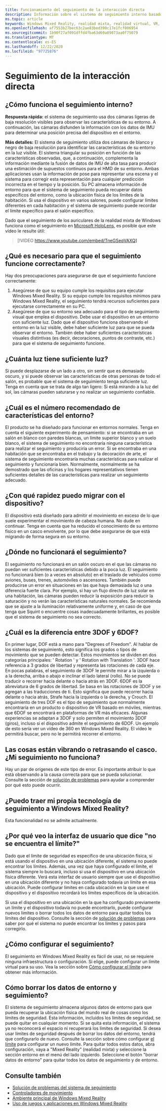 ```yaml
---
title: Funcionamiento del seguimiento de la interacción directa
description: Información sobre el sistema de seguimiento interno basado en la cámara que se usa en los auriculares con Windows Mixed Reality.
ms.topic: article
keywords: Windows Mixed Reality, realidad mixta, realidad virtual, VR, MR, Inside-Out, interior Out, Tracking, Camera
ms.openlocfilehash: af7553b27bec63c2ae83bed390c17e1fcf006954
ms.sourcegitcommit: 1b90f27af091dffd4fba63d69a89873aa0f75079
ms.translationtype: MT
ms.contentlocale: es-ES
ms.lasthandoff: 12/22/2020
ms.locfileid: "97725876"
---
```

# <a name="inside-out-tracking"></a>Seguimiento de la interacción directa

## <a name="how-does-inside-out-tracking-work"></a>¿Cómo funciona el seguimiento interno?

**Respuesta rápida:** el sistema de seguimiento usa dos cámaras ligeras de baja resolución visibles para observar las características de su entorno. A continuación, las cámaras disfunden la información con los datos de IMU para determinar una posición precisa del dispositivo en el entorno.

**Más detalles:** El sistema de seguimiento utiliza dos cámaras de blanco y negro de baja resolución para identificar las características de su entorno en la luz visible. El sistema triangular su posición en función de las características observadas, que, a continuación, complementa la información mediante la fusión de datos de IMU de alta tasa para producir una estimación de supuestos continuos para el HMD de su entorno. Ambas aplicaciones usan la información de pose para representar una escena y el sistema para corregir esta representación para cualquier predicción incorrecta en el tiempo y la posición. Su PC almacena información de entorno para que el sistema de seguimiento pueda recuperar datos específicos del entorno, como la ubicación física de los límites de la habitación. Si usa el dispositivo en varios salones, puede configurar límites diferentes en cada habitación y el sistema de seguimiento puede recordar el límite específico para el salón específico.

Dado que el seguimiento de los auriculares de la realidad mixta de Windows funciona como el seguimiento en [Microsoft HoloLens](https://www.microsoft.com/en-us/hololens), es posible que este vídeo le resulte útil:

>[!VIDEO https://www.youtube.com/embed/TneGSeqVAXQ]

## <a name="what-do-i-need-to-make-tracking-work-well"></a>¿Qué es necesario para que el seguimiento funcione correctamente?

Hay dos preocupaciones para asegurarse de que el seguimiento funcione correctamente:
1. Asegúrese de que su equipo cumple los requisitos para ejecutar Windows Mixed Reality. Si su equipo cumple los requisitos mínimos para Windows Mixed Reality, el seguimiento tendrá recursos suficientes para ejecutarse correctamente en su PC.
2. Asegúrese de que su entorno sea adecuado para el tipo de seguimiento visual que emplea el dispositivo. Debe usar el dispositivo en un entorno con suficiente luz. Dado que el dispositivo funciona observando el entorno en la luz visible, debe haber suficiente luz para que se pueda observar el entorno. También debe haber suficientes características visuales distintivas (es decir, decoraciones, puntos de contraste, etc.) para que el sistema de seguimiento funcione.

## <a name="how-much-light-is-enough-light"></a>¿Cuánta luz tiene suficiente luz?

Si puede desplazarse de un lado a otro, sin sentir que es demasiado oscuro, y si puede observar las características de otras personas de todo el salón, es probable que el sistema de seguimiento tenga suficiente luz. Tenga en cuenta que se trata de algo tan ligero: Si está mirando a la luz del sol, las cámaras pueden saturarse y no realizar un seguimiento confiable. 

## <a name="what-is-the-recommended-number-of-environmental-features"></a>¿Cuál es el número recomendado de características del entorno?

El producto se ha diseñado para funcionar en entornos normales. Tenga en cuenta el siguiente experimento de pensamiento: si se encontraba en un salón en blanco con paredes blancas, un límite superior blanco y un suelo blanco, el sistema de seguimiento no encontraría ninguna característica para realizar el seguimiento y produciría un error. Si se encontraba en una habitación que se encontraba en el trabajo y la decoración de arte, el sistema de seguimiento encontraría muchas características para realizar el seguimiento y funcionaría bien. Normalmente, normalmente se ha demostrado que las oficinas y los hogares representativos tienen suficientes detalles de las características para realizar un seguimiento adecuado.

## <a name="how-fast-can-i-move-with-the-device"></a>¿Con qué rapidez puedo migrar con el dispositivo?

El dispositivo está diseñado para admitir el movimiento en exceso de lo que suele experimentar el movimiento de cabeza humana. No dude en continuar. Tenga en cuenta que ha reducido el conocimiento de su entorno físico en un casco envolvente, por lo que debe asegurarse de que está migrando de forma segura en su entorno.

## <a name="where-will-tracking-not-work"></a>¿Dónde no funcionará el seguimiento?

El seguimiento no funcionará en un salón oscuro en el que las cámaras no puedan ver suficientes características debido a la poca luz. El seguimiento no funcionará bien (o a veces en absoluto) en el traslado de vehículos como aviones, buses, trenes, automóviles o ascensores. También puede producirse un error en situaciones en las que haya demasiada luz o una diferencia fuerte clara. Por ejemplo, si hay un flujo directo de luz solar en una habitación, las cámaras pueden reducir la exposición para reducir la saturación y no verán las características naturales normales. Se recomienda que se ajuste a la iluminación relativamente uniforme y, en caso de que tenga que Squint o encuentre cosas inadecuadamente brillantes, es posible que el sistema de seguimiento no sea correcto. 

## <a name="what-is-the-difference-between-3dof-and-6dof"></a>¿Cuál es la diferencia entre 3DOF y 6DOF?

En primer lugar, DOF está a mano para "Degrees of Freedom". Al hablar de los sistemas de seguimiento, esto significa los grados o tipos de movimiento que se pueden detectar. Estos movimientos se dividen en dos categorías principales: ' Rotation ' y ' Rotation with Translation '. 3DOF hace referencia a 3 grados de libertad y representa las rotaciones de cada eje. En pocas palabras, el seguimiento de 3DOF le permite mirar a la izquierda o a la derecha, arriba o abajo e inclinar el lado lateral (rollo). No se puede traducir o recorrer hacia delante o hacia atrás en 3DOF. 6DOF es la abreviatura de 6 grados de libertad. Se basa en las rotaciones de 3DOF y se agregan a las traducciones de ti. Esto significa que puede recorrer hacia delante o hacia atrás, Strafe hacia la izquierda o la derecha, y Crouch. El seguimiento de tres DOF es el tipo de seguimiento que normalmente encontraría en un producto o dispositivo de VR basado en móviles, mientras que 6DOF se encontrará en plataformas de VR más eficaces. Algunas experiencias se adaptan a 3DOF y solo permiten el movimiento 3DOF (giros), incluso si el dispositivo admite el seguimiento de 6DOF. Un ejemplo de esto sería ver un vídeo de 360 en Windows Mixed Reality. El vídeo le permitirá buscar, pero no le permitirá recorrer el entorno.

## <a name="things-are-jittering-or-stuttering-in-my-headset-is-my-tracking-not-working"></a>Las cosas están vibrando o retrasando el casco. ¿Mi seguimiento no funciona?

Hay un par de orígenes de este tipo de error. Es importante atribuir lo que está observando a la causa correcta para que se pueda solucionar. Consulte la sección de [solución de problemas](tracking.md) para ayudar a comprender por qué esto puede ocurrir.

## <a name="can-i-bring-my-own-tracking-technology-to-windows-mixed-reality"></a>¿Puedo traer mi propia tecnología de seguimiento a Windows Mixed Reality?

Esta funcionalidad no se admite actualmente.

## <a name="why-do-i-see-ui-that-says-cant-find-your-boundary"></a>¿Por qué veo la interfaz de usuario que dice "no se encuentra el límite?"

Dado que el límite de seguridad es específico de una ubicación física, si está usando el dispositivo en una ubicación diferente, el sistema no puede encontrar los límites. Además, una vez que haya configurado el límite, el sistema siempre lo buscará, incluso si usa el dispositivo en una ubicación física diferente. Verá esta interfaz de usuario siempre que use el dispositivo en una ubicación diferente y no haya configurado todavía un límite en esa ubicación. Puede configurar límites en cada ubicación en la que use el dispositivo y el dispositivo recordará los límites específicos de la ubicación.

Si usa el dispositivo en una ubicación en la que ha configurado previamente un límite y el dispositivo todavía no puede encontrarlo, puede configurar nuevos límites o borrar todos los datos de entorno para quitar todos los límites del dispositivo. Consulte la sección de [solución de problemas](tracking.md) para saber por qué el sistema no puede encontrar los límites y pasos para corregirlo.

## <a name="how-do-i-set-up-tracking"></a>¿Cómo configurar el seguimiento?

El seguimiento en Windows Mixed Reality es fácil de usar, no se requiere ninguna infraestructura o configuración. Si elige, puede configurar un límite virtual para su uso. Vea la sección sobre [Cómo configurar el límite](set-up-windows-mixed-reality.md#set-up-your-room-boundary) para obtener más información.

## <a name="how-do-i-clear-tracking-and-environment-data"></a>Cómo borrar los datos de entorno y seguimiento?

El sistema de seguimiento almacena algunos datos de entorno para que pueda recuperar la ubicación física del mundo real de cosas como los límites de seguridad. Esta información, incluidos los límites de seguridad, se puede quitar en cualquier momento. Si se quita esta información, el sistema ya no reconocerá el espacio ni recuperará los límites de seguridad. Si desea usar límites de seguridad después de borrar los datos del entorno, tendrá que configurarlo de nuevo. Consulte la sección sobre cómo configurar [el límite](set-up-windows-mixed-reality.md#set-up-your-room-boundary) para configurar un nuevo límite. Para quitar todos estos datos, abra configuración, vaya a "Mixed Reality" (realidad mixta) y seleccione la sección entorno en el menú del lado izquierdo. Seleccione el botón "borrar datos de entorno" para quitar todos los datos de seguimiento y de entorno.

## <a name="see-also"></a>Consulte también
* [Solución de problemas del sistema de seguimiento](tracking.md)
* [Controladores de movimiento](controllers-in-wmr.md)
* [Ambiente principal de Windows Mixed Reality](your-mixed-reality-home.md)
* [Uso de juegos y aplicaciones en Windows Mixed Reality](using-games-and-apps-in-windows-mixed-reality.md)
